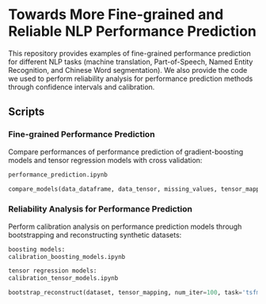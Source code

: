 # Towards More Fine-grained and Reliable NLP Performance Prediction
This repository provides examples of fine-grained performance prediction for different NLP tasks (machine translation, Part-of-Speech, Named Entity Recognition, and Chinese Word segmentation). We also provide the code we used to perform reliability analysis for performance prediction methods through confidence intervals and calibration.


## Scripts
### Fine-grained Performance Prediction

Compare performances of performance prediction of gradient-boosting models and tensor regression models with cross validation:
```python
performance_prediction.ipynb

compare_models(data_dataframe, data_tensor, missing_values, tensor_mapping, num_folds)

```

### Reliability Analysis for Performance Prediction

Perform calibration analysis on performance prediction models through bootstrapping and reconstructing synthetic datasets: 
```python
boosting models: 
calibration_boosting_models.ipynb

tensor regression models:
calibration_tensor_models.ipynb

bootstrap_reconstruct(dataset, tensor_mapping, num_iter=100, task='tsfmt', model='pca')

```
